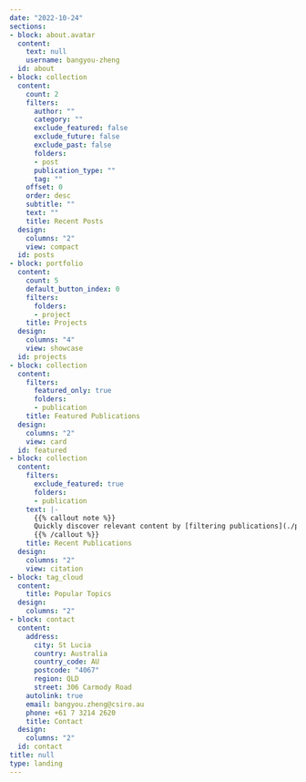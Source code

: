 ```yaml
---
date: "2022-10-24"
sections:
- block: about.avatar
  content:
    text: null
    username: bangyou-zheng
  id: about
- block: collection
  content:
    count: 2
    filters:
      author: ""
      category: ""
      exclude_featured: false
      exclude_future: false
      exclude_past: false
      folders:
      - post
      publication_type: ""
      tag: ""
    offset: 0
    order: desc
    subtitle: ""
    text: ""
    title: Recent Posts
  design:
    columns: "2"
    view: compact
  id: posts
- block: portfolio
  content:
    count: 5
    default_button_index: 0
    filters:
      folders:
      - project
    title: Projects
  design:
    columns: "4"
    view: showcase
  id: projects
- block: collection
  content:
    filters:
      featured_only: true
      folders:
      - publication
    title: Featured Publications
  design:
    columns: "2"
    view: card
  id: featured
- block: collection
  content:
    filters:
      exclude_featured: true
      folders:
      - publication
    text: |-
      {{% callout note %}}
      Quickly discover relevant content by [filtering publications](./publication/).
      {{% /callout %}}
    title: Recent Publications
  design:
    columns: "2"
    view: citation
- block: tag_cloud
  content:
    title: Popular Topics
  design:
    columns: "2"
- block: contact
  content:
    address:
      city: St Lucia
      country: Australia
      country_code: AU
      postcode: "4067"
      region: QLD
      street: 306 Carmody Road
    autolink: true
    email: bangyou.zheng@csiro.au
    phone: +61 7 3214 2620
    title: Contact
  design:
    columns: "2"
  id: contact
title: null
type: landing
---
```

